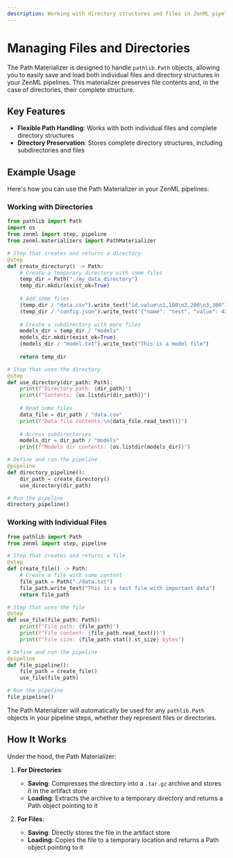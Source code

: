 ```yaml
---
description: Working with directory structures and files in ZenML pipelines.
---
```


# Managing Files and Directories

The Path Materializer is designed to handle `pathlib.Path` objects, allowing you to easily save and load both individual files and directory structures in your ZenML pipelines. This materializer preserves file contents and, in the case of directories, their complete structure.

## Key Features

- **Flexible Path Handling**: Works with both individual files and complete directory structures
- **Directory Preservation**: Stores complete directory structures, including subdirectories and files

## Example Usage

Here's how you can use the Path Materializer in your ZenML pipelines:

### Working with Directories

```python
from pathlib import Path
import os
from zenml import step, pipeline
from zenml.materializers import PathMaterializer

# Step that creates and returns a directory
@step
def create_directory() -> Path:
    # Create a temporary directory with some files
    temp_dir = Path("./my_data_directory")
    temp_dir.mkdir(exist_ok=True)
    
    # Add some files
    (temp_dir / "data.csv").write_text("id,value\n1,100\n2,200\n3,300")
    (temp_dir / "config.json").write_text('{"name": "test", "value": 42}')
    
    # Create a subdirectory with more files
    models_dir = temp_dir / "models"
    models_dir.mkdir(exist_ok=True)
    (models_dir / "model.txt").write_text("This is a model file")
    
    return temp_dir

# Step that uses the directory
@step
def use_directory(dir_path: Path):
    print(f"Directory path: {dir_path}")
    print(f"Contents: {os.listdir(dir_path)}")
    
    # Read some files
    data_file = dir_path / "data.csv"
    print(f"Data file contents:\n{data_file.read_text()}")
    
    # Access subdirectories
    models_dir = dir_path / "models"
    print(f"Models dir contents: {os.listdir(models_dir)}")

# Define and run the pipeline
@pipeline
def directory_pipeline():
    dir_path = create_directory()
    use_directory(dir_path)

# Run the pipeline
directory_pipeline()
```

### Working with Individual Files

```python
from pathlib import Path
from zenml import step, pipeline

# Step that creates and returns a file
@step
def create_file() -> Path:
    # Create a file with some content
    file_path = Path("./data.txt")
    file_path.write_text("This is a test file with important data")
    return file_path

# Step that uses the file
@step
def use_file(file_path: Path):
    print(f"File path: {file_path}")
    print(f"File content: {file_path.read_text()}")
    print(f"File size: {file_path.stat().st_size} bytes")

# Define and run the pipeline
@pipeline
def file_pipeline():
    file_path = create_file()
    use_file(file_path)

# Run the pipeline
file_pipeline()
```

The Path Materializer will automatically be used for any `pathlib.Path` objects in your pipeline steps, whether they represent files or directories.

## How It Works

Under the hood, the Path Materializer:

1. **For Directories**:
   - **Saving**: Compresses the directory into a `.tar.gz` archive and stores it in the artifact store
   - **Loading**: Extracts the archive to a temporary directory and returns a Path object pointing to it

2. **For Files**:
   - **Saving**: Directly stores the file in the artifact store
   - **Loading**: Copies the file to a temporary location and returns a Path object pointing to it 